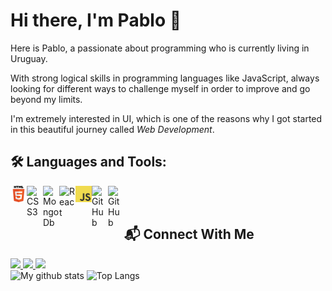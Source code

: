 # Hi there, I'm Pablo :wave:

Here is Pablo, a passionate about programming who is currently living in Uruguay.

With strong logical skills in programming languages like JavaScript, always looking for different ways to challenge myself in order to improve and go beyond my limits.

I'm extremely interested in UI, which is one of the reasons why I got started in this beautiful journey called *Web Development*.


## :hammer_and_wrench: Languages and Tools:


[<img align="left" alt="HTML5" width="26px" src="https://raw.githubusercontent.com/github/explore/80688e429a7d4ef2fca1e82350fe8e3517d3494d/topics/html/html.png" />][website]
[<img align="left" alt="CSS3" width="26px" src="https://user-images.githubusercontent.com/61896414/177214383-79574728-21d3-4131-a32e-ad44630fc665.svg" />][website]
[<img align="left" alt="MongoDb" width="26px" src="https://davidrengifo.files.wordpress.com/2017/09/mongodb-logo.png" />][website]
[<img align="left" alt="React" width="26px" src="https://cdn.iconscout.com/icon/free/png-256/react-3-1175109.png" />][website]
[<img align="left" alt="JavaScript" width="26px" src="https://raw.githubusercontent.com/github/explore/80688e429a7d4ef2fca1e82350fe8e3517d3494d/topics/javascript/javascript.png" />][website]
[<img align="left" alt="GitHub" width="26px" src="https://upload.wikimedia.org/wikipedia/commons/thumb/3/3f/Git_icon.svg/1024px-Git_icon.svg.png" />][website]
[<img align="left" alt="GitHub" width="26px" src="https://upload.wikimedia.org/wikipedia/commons/9/91/Electron_Software_Framework_Logo.svg" />][website]


<br/>
<br/>

## :mailbox_with_mail: Connect With Me
    
  <a href = "mailto:sebapena2002@gmail.com">
    <img src="https://img.shields.io/badge/Gmail-D14836?style=for-the-badge&logo=gmail&logoColor=white" target="_blank">
  </a>
  
   <a href="https://www.linkedin.com/in/pablo-pe%C3%B1a-15619420a/" target="_blank">
   <img src="https://img.shields.io/badge/LinkedIn-0077B5?style=for-the-badge&logo=linkedin&logoColor=white" target="_blank">
  </a> 
  
  <a href="https://www.instagram.com/sebastian_.pena/" target="_blank">
    <img src="https://img.shields.io/badge/Instagram-E4405F?style=for-the-badge&logo=instagram&logoColor=white" target="_blank">
  </a>

[website]: https://sebas-pena.github.io/portfolio/
[instagram]: https://www.instagram.com/sebastian_.pena/
[linkedin]: https://www.linkedin.com/in/pablo-pe%C3%B1a-15619420a/

<div align="left">
  <img alt="My github stats"  height="170em" src="https://github-readme-stats.vercel.app/api?username=sebas-pena&show_icons=true&include_all_commits=true&count_private=true"/>
  <img alt="Top Langs"  height="170em" src="https://github-readme-stats.vercel.app/api/top-langs/?username=sebas-pena&layout=compact&langs_count=7"/>
</div>
